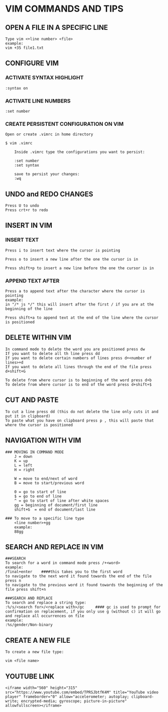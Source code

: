 # VIM COMMANDS AND TIPS

## OPEN A FILE IN A SPECIFIC LINE

    Type vim <+line number> <file>
    example:
    vim +35 file1.txt

## CONFIGURE VIM

### ACTIVATE SYNTAX HIGHLIGHT

    :syntax on

### ACTIVATE LINE NUMBERS

    :set number

### CREATE PERSISTENT CONFIGURATION ON VIM

    Open or create .vimrc in home directory

    $ vim .vimrc

        Inside .vimrc type the configurations you want to persist:

        :set number
        :set syntax

        save to persist your changes:
        :wq

## UNDO and REDO CHANGES

    Press U to undo
    Press crt+r to redo

## INSERT IN VIM

### INSERT TEXT

    Press i to insert text where the cursor is pointing

    Press o to insert a new line after the one the cursor is in

    Press shift+p to insert a new line before the one the cursor is in

### APPEND TEXT AFTER

    Press a to append text after the character where the cursor is pointing
    example:
    in "/* js */" this will insert after the first / if you are at the beginning of the line

    Press shift+a to append text at the end of the line where the cursor is positioned

## DELETE WITHIN VIM

    In command mode to delete the word you are positioned press dw
    If you want to delete all th line press dd
    If you want to delete certain numbers of lines press d+<number of lines>+d
    If you want to delete all lines through the end of the file press d+shift+G

    To delete from where cursor is to beginning of the word press d+b
    To delete from where cursor is to end of the word press d+shift+$

## CUT AND PASTE

    To cut a line press dd (this do not delete the line only cuts it and put it in clipboard)
    To paste what you have on clipboard press p , this will paste that where the cursor is positioned

## NAVIGATION WITH VIM

    ### MOVING IN COMMAND MODE
        J = down
        K = up
        L = left
        H = right

        W = move to end/next of word
        B = move to start/previous word

        0 = go to start of line
        $ = go to end of line
        ^ = go to start of line after white spaces
        gg = beginning of document/first line
        shift+G  = end of document/last line

    ### To move to a specific line type
        <line number>+gg
        example:
        88gg

## SEARCH AND REPLACE IN VIM

    ###SEARCH
    To search for a word in command mode press /+<word>
    example:
    /final+enter    ####this takes you to the first word
    to navigate to the next word it found towards the end of the file press n
    to navigate to the previous word it found towards the beginning of the file press shift+n

    ###SEARCH AND REPLACE
    To search and replace a string type:
    :%/s/<search for>/<replace with>/gc     #### gc is used to prompt for confirmation on replacement, if you only use g (without c) it will go and replace all occurrences on file
    example:
    :%s/gender/Non-binary

## CREATE A NEW FILE

    To create a new file type:

    vim <file name>

## YOUTUBE LINK

    <iframe width="560" height="315" src="https://www.youtube.com/embed/TPRSJbtfK4M" title="YouTube video player" frameborder="0" allow="accelerometer; autoplay; clipboard-write; encrypted-media; gyroscope; picture-in-picture" allowfullscreen></iframe>
